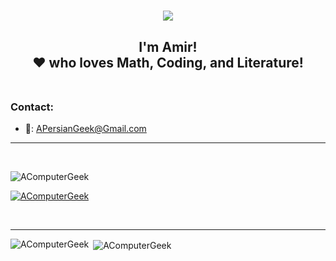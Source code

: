 <h1 align="center">
  <img src="https://readme-typing-svg.herokuapp.com/?lines=Hello+and+Welcome!;&center=true&font=Vazirmatn&weight=900&duration=3000&pause=1000&height=50&width=600&color=E32934&size=30">
</h1>
<h2 align="center">I'm Amir! <br />❤  who loves Math, Coding, and Literature!<br /><br /></h2>

<h3 align="left">Contact:</h3>
<!-- <p align="left">
<a href="https://www.linkedin.com/in/acomputergeek/" target="blank"><img align="center" src="https://raw.githubusercontent.com/rahuldkjain/github-profile-readme-generator/master/src/images/icons/Social/linked-in-alt.svg" alt="AComputerGeek" height="30" width="40" /></a>
</p> -->

- 📧: [APersianGeek@Gmail.com](APersianGeek@Gmail.com)

<hr><br />

<p align="left"> <img src="https://komarev.com/ghpvc/?username=AComputerGeek&label=Profile%20views&color=0e75b6&style=flat" alt="AComputerGeek" /> </p>

<p align="left"> <a href="https://github.com/ryo-ma/github-profile-trophy"><img src="https://github-profile-trophy.vercel.app/?username=AComputerGeek&margin-w=10" alt="AComputerGeek" /></a> </p>

<br />

<hr>
  
<p><img align="left" src="https://github-readme-stats.vercel.app/api/top-langs?username=AComputerGeek&show_icons=true&locale=en&layout=compact" alt="AComputerGeek" /></p>

<p>&nbsp;<img align="center" src="https://github-readme-stats.vercel.app/api?username=AComputerGeek&show_icons=true&locale=en" alt="AComputerGeek" /></p>
